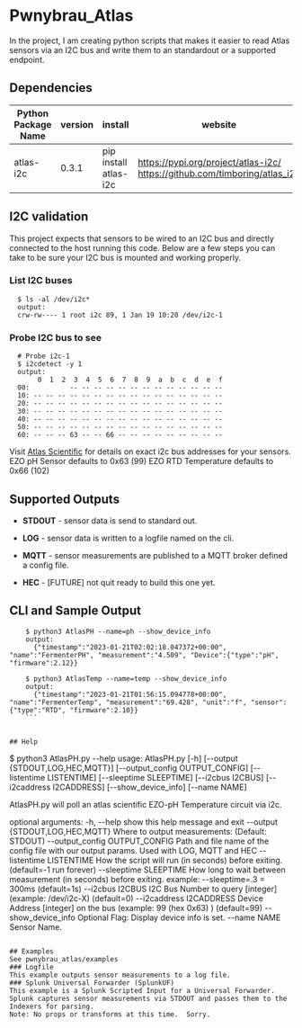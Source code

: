 # Pwnybrau_Atlas 
In the project, I am creating python scripts that makes it easier to read Atlas sensors via an I2C bus and write them to an standardout or a supported endpoint.


## Dependencies
Python Package Name | version | install | website
------------------- | ------- | ------- | -------
atlas-i2c | 0.3.1 | pip install atlas-i2c | https://pypi.org/project/atlas-i2c/ <br /> https://github.com/timboring/atlas_i2c     

## I2C validation
This project expects that sensors to be wired to an I2C bus and directly connected to the host running this code.  Below are a few steps you can take to be sure your I2C bus is mounted and working properly.

### List I2C buses
```
  $ ls -al /dev/i2c*
  output:
  crw-rw---- 1 root i2c 89, 1 Jan 19 10:20 /dev/i2c-1

```
### Probe I2C bus to see 
```
  # Probe i2c-1
  $ i2cdetect -y 1
  output:
       0  1  2  3  4  5  6  7  8  9  a  b  c  d  e  f
  00:          -- -- -- -- -- -- -- -- -- -- -- -- --
  10: -- -- -- -- -- -- -- -- -- -- -- -- -- -- -- --
  20: -- -- -- -- -- -- -- -- -- -- -- -- -- -- -- --
  30: -- -- -- -- -- -- -- -- -- -- -- -- -- -- -- --
  40: -- -- -- -- -- -- -- -- -- -- -- -- -- -- -- --
  50: -- -- -- -- -- -- -- -- -- -- -- -- -- -- -- --
  60: -- -- -- 63 -- -- 66 -- -- -- -- -- -- -- -- --
```
Visit [Atlas Scientific](https://atlas-scientific.com/) for details on exact i2c bus addresses for your sensors.
    EZO pH Sensor defaults to 0x63 (99)
    EZO RTD Temperature defaults to   0x66 (102)


## Supported Outputs
  - **STDOUT** - sensor data is send to standard out.   

  - __LOG__ - sensor data is written to a logfile named on the cli.

  - **MQTT** - sensor measurements are published to a MQTT broker defined a config file.

  - __HEC__ - [FUTURE]  not quit ready to build this one yet.

## CLI and Sample Output
```
    $ python3 AtlasPH --name=ph --show_device_info 
    output:
      {"timestamp":"2023-01-21T02:02:18.047372+00:00", "name":"FermenterPH", "measurement":"4.509", "Device":{"type":"pH", "firmware":2.12}}

    $ python3 AtlasTemp --name=temp --show_device_info
    output:
      {"timestamp":"2023-01-21T01:56:15.094778+00:00", "name":"FermenterTemp", "measurement":"69.428", "unit":"f", "sensor":{"type":"RTD", "firmware":2.10}}
    ```


## Help
```
$ python3 AtlasPH.py --help
usage: AtlasPH.py [-h] [--output {STDOUT,LOG,HEC,MQTT}]
                  [--output_config OUTPUT_CONFIG] [--listentime LISTENTIME]
                  [--sleeptime SLEEPTIME] [--i2cbus I2CBUS]
                  [--i2caddress I2CADDRESS] [--show_device_info] [--name NAME]

AtlasPH.py will poll an atlas scientific EZO-pH Temperature circuit via i2c.

optional arguments:
  -h, --help            show this help message and exit
  --output {STDOUT,LOG,HEC,MQTT}
                        Where to output measurements: (Default: STDOUT)
  --output_config OUTPUT_CONFIG
                        Path and file name of the config file with our output
                        params. Used with LOG, MQTT and HEC
  --listentime LISTENTIME
                        How the script will run (in seconds) before exiting.
                        (default=-1 run forever)
  --sleeptime SLEEPTIME
                        How long to wait between measurement (in seconds)
                        before exiting. example: --sleeptime=.3 = 300ms
                        (default=1s)
  --i2cbus I2CBUS       I2C Bus Number to query [integer] (example:
                        /dev/i2c-X) (default=0)
  --i2caddress I2CADDRESS
                        Device Address [integer] on the bus (example: 99 (hex
                        0x63) ) (default=99)
  --show_device_info    Optional Flag: Display device info is set.
  --name NAME           Sensor Name.
```

## Examples
See pwnybrau_atlas/examples
### Logfile
This example outputs sensor measurements to a log file.
### Splunk Universal Forwarder (SplunkUF)
This example is a Splunk Scripted Input for a Universal Forwarder. Splunk captures sensor measurements via STDOUT and passes them to the Indexers for parsing.
Note: No props or transforms at this time.  Sorry. 


